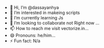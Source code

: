 - 👋 Hi, I’m @dassayanhya
- 👀 I’m interested in makeing scripts
- 🌱 I’m currently learning Js
- 💞️ I’m looking to collaborate not Right now ...
- 📫 How to reach me visit vectorize.in...
- 😄 Pronouns: he/him...
- ⚡ Fun fact: N/a

<!---
dassayanhya/dassayanhya is a ✨ special ✨ repository because its `README.md` (this file) appears on your GitHub profile.
You can click the Preview link to take a look at your changes.
--->
